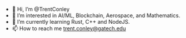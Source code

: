 - 👋 Hi, I’m @TrentConley
- 👀 I’m interested in AI/ML, Blockchain, Aerospace, and Mathematics.
- 🌱 I’m currently learning Rust, C++ and NodeJS. 
- 📫 How to reach me trent.conley@gatech.edu

<!---
TrentConley/TrentConley is a ✨ special ✨ repository because its `README.md` (this file) appears on your GitHub profile.
You can click the Preview link to take a look at your changes.
--->
